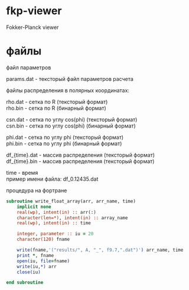 # fkp-viewer
Fokker-Planck viewer


# файлы 
файл параметров

params.dat - тексторый файл параметров расчета

файлы распределения в полярных координатах:

rho.dat - сетка по R (тексторый формат)  
rho.bin - сетка по R (бинарный формат)

csn.dat - сетка по углу cos(phi) (тексторый формат)  
csn.bin - сетка по углу cos(phi) (бинарный формат)

phi.dat - сетка по углу phi (тексторый формат)  
phi.bin - сетка по углу phi (бинарный формат)

df_{time}.dat - массив распределения  (тексторый формат)  
df_{time}.bin - массив распределения  (тексторый формат)

time - время  
пример имени файла:
df_0.12435.dat


процедура на фортране
```fortran
subroutine write_float_array(arr, arr_name, time)
    implicit none
    real(wp), intent(in) :: arr(:)
    character(len=*), intent(in) :: array_name
    real(wp), intent(in) :: time

    integer, parameter :: iu = 20
    character(120) fname

    write(fname,'("results/", A, "_", f9.7,".dat")') arr_name, time
    print *, fname
    open(iu, file=fname)
    write(iu,*) arr
    close(iu)

end subroutine
```